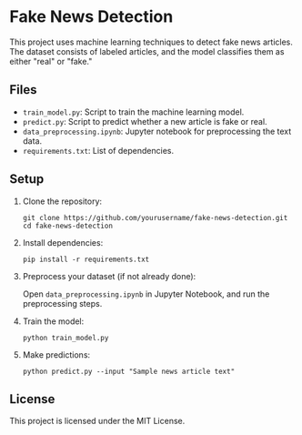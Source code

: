 # Fake News Detection

This project uses machine learning techniques to detect fake news articles. The dataset consists of labeled articles, and the model classifies them as either "real" or "fake."

## Files

- `train_model.py`: Script to train the machine learning model.
- `predict.py`: Script to predict whether a new article is fake or real.
- `data_preprocessing.ipynb`: Jupyter notebook for preprocessing the text data.
- `requirements.txt`: List of dependencies.

## Setup

1. Clone the repository:

    ```
    git clone https://github.com/yourusername/fake-news-detection.git
    cd fake-news-detection
    ```

2. Install dependencies:

    ```
    pip install -r requirements.txt
    ```

3. Preprocess your dataset (if not already done):

    Open `data_preprocessing.ipynb` in Jupyter Notebook, and run the preprocessing steps.

4. Train the model:

    ```
    python train_model.py
    ```

5. Make predictions:

    ```
    python predict.py --input "Sample news article text"
    ```

## License

This project is licensed under the MIT License.
